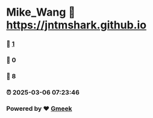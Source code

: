 # Mike_Wang :link: https://jntmshark.github.io 
### :page_facing_up: [1](https://jntmshark.github.io/tag.html) 
### :speech_balloon: 0 
### :hibiscus: 8 
### :alarm_clock: 2025-03-06 07:23:46 
### Powered by :heart: [Gmeek](https://github.com/Meekdai/Gmeek)
